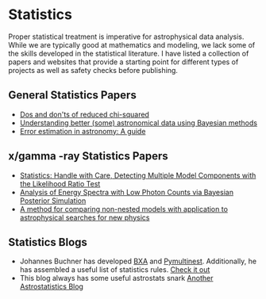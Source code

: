 # Statistics

Proper statistical treatment is imperative for astrophysical data analysis. While we are typically good at mathematics and modeling, we lack some of the skills developed in the statistical literature. I have listed a collection of papers and websites that provide a starting point for different types of projects as well as safety checks before publishing. 

## General Statistics Papers

* [Dos and don'ts of reduced chi-squared](https://arxiv.org/abs/1012.3754)
* [Understanding better (some) astronomical data using Bayesian methods](https://arxiv.org/abs/1112.3652)
* [Error estimation in astronomy: A guide](https://arxiv.org/abs/1009.2755)

## x/gamma -ray Statistics Papers

* [Statistics: Handle with Care, Detecting Multiple Model Components with the Likelihood Ratio Test](https://arxiv.org/abs/astro-ph/0201547)
* [Analysis of Energy Spectra with Low Photon Counts via Bayesian Posterior Simulation](https://arxiv.org/abs/astro-ph/0008170)
* [A method for comparing non-nested models with application to astrophysical searches for new physics](https://arxiv.org/abs/1509.01010)

## Statistics Blogs

* Johannes Buchner has developed [BXA](http://johannesbuchner.github.io/BXA/index.html) and [Pymultinest](https://github.com/JohannesBuchner/PyMultiNest). Additionally, he has assembled a useful list of statistics rules. [Check it out](http://astrost.at/istics/minimal-statistics-checklist.html)
* This blog always has some useful astrostats snark [Another Astrostatistics Blog](https://astrostatistics.wordpress.com)
